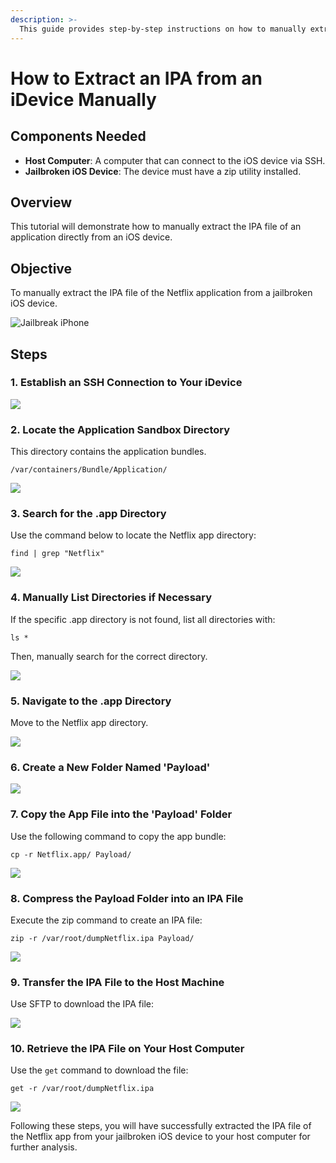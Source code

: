 ```yaml
---
description: >-
  This guide provides step-by-step instructions on how to manually extract an IPA file from a jailbroken iOS device without the use of any external tools.
---
```


# **How to Extract an IPA from an iDevice Manually**

## **Components Needed**

- **Host Computer**: A computer that can connect to the iOS device via SSH.
- **Jailbroken iOS Device**: The device must have a zip utility installed.

## **Overview**

This tutorial will demonstrate how to manually extract the IPA file of an application directly from an iOS device.

## **Objective**

To manually extract the IPA file of the Netflix application from a jailbroken iOS device.

![Jailbreak iPhone](../../attachments/image%20(26).png)

## **Steps**

### **1. Establish an SSH Connection to Your iDevice**

![](../../attachments/image%20(22).png)

### **2. Locate the Application Sandbox Directory**

This directory contains the application bundles.

```
/var/containers/Bundle/Application/
```

![](../../attachments/image%20(17).png)

### **3. Search for the .app Directory**

Use the command below to locate the Netflix app directory:

```
find | grep "Netflix"
```

![](../../attachments/image%20(7).png)

### **4. Manually List Directories if Necessary**

If the specific .app directory is not found, list all directories with:

```
ls *
```

Then, manually search for the correct directory.

![](../../attachments/image%20(30).png)

### **5. Navigate to the .app Directory**

Move to the Netflix app directory.

![](../../attachments/image%20(29).png)

### **6. Create a New Folder Named 'Payload'**

![](../../attachments/image%20(43).png)

### **7. Copy the App File into the 'Payload' Folder**

Use the following command to copy the app bundle:

```
cp -r Netflix.app/ Payload/
```

![](../../attachments/image%20(35).png)

### **8. Compress the Payload Folder into an IPA File**

Execute the zip command to create an IPA file:

```
zip -r /var/root/dumpNetflix.ipa Payload/
```

![](../../attachments/image%20(41).png)

### **9. Transfer the IPA File to the Host Machine**

Use SFTP to download the IPA file:

![](../../attachments/image%20(32).png)

### **10. Retrieve the IPA File on Your Host Computer**

Use the `get` command to download the file:

```
get -r /var/root/dumpNetflix.ipa
```

![](../../attachments/image%20(9).png)

Following these steps, you will have successfully extracted the IPA file of the Netflix app from your jailbroken iOS device to your host computer for further analysis.